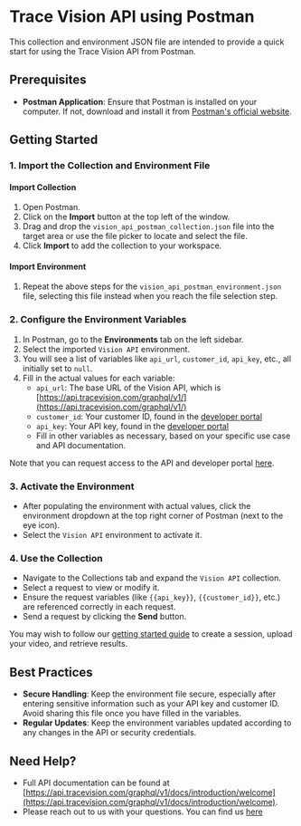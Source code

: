 # Trace Vision API using Postman

This collection and environment JSON file are intended to provide a quick start for using the Trace Vision API from Postman.

## Prerequisites

- **Postman Application**: Ensure that Postman is installed on your computer. If not, download and install it from [Postman's official website](https://www.postman.com/downloads/).

## Getting Started

### 1. Import the Collection and Environment File

#### Import Collection
1. Open Postman.
2. Click on the **Import** button at the top left of the window.
3. Drag and drop the `vision_api_postman_collection.json` file into the target area or use the file picker to locate and select the file.
4. Click **Import** to add the collection to your workspace.

#### Import Environment
1. Repeat the above steps for the `vision_api_postman_environment.json` file, selecting this file instead when you reach the file selection step.

### 2. Configure the Environment Variables

1. In Postman, go to the **Environments** tab on the left sidebar.
2. Select the imported `Vision API` environment.
3. You will see a list of variables like `api_url`, `customer_id`, `api_key`, etc., all initially set to `null`.
4. Fill in the actual values for each variable:
   - `api_url`: The base URL of the Vision API, which is [https://api.tracevision.com/graphql/v1/](https://api.tracevision.com/graphql/v1/)
   - `customer_id`: Your customer ID, found in the [developer portal](https://developer.tracevision.com/)
   - `api_key`: Your API key, found in the [developer portal](https://developer.tracevision.com/)
   - Fill in other variables as necessary, based on your specific use case and API documentation.


Note that you can request access to the API and developer portal [here](https://www.tracevision.com/developer-resources).


### 3. Activate the Environment

- After populating the environment with actual values, click the environment dropdown at the top right corner of Postman (next to the eye icon).
- Select the `Vision API` environment to activate it.

### 4. Use the Collection

- Navigate to the Collections tab and expand the `Vision API` collection.
- Select a request to view or modify it.
- Ensure the request variables (like `{{api_key}}`, `{{customer_id}}`, etc.) are referenced correctly in each request.
- Send a request by clicking the **Send** button.

You may wish to follow our [getting started guide](https://api.tracevision.com/graphql/v1/docs/introduction/getting-started) to create a session, upload your video, and retrieve results.

## Best Practices

- **Secure Handling**: Keep the environment file secure, especially after entering sensitive information such as your API key and customer ID. Avoid sharing this file once you have filled in the variables.
- **Regular Updates**: Keep the environment variables updated according to any changes in the API or security credentials.

## Need Help?

- Full API documentation can be found at [https://api.tracevision.com/graphql/v1/docs/introduction/welcome](https://api.tracevision.com/graphql/v1/docs/introduction/welcome).
- Please reach out to us with your questions. You can find us [here](https://api.tracevision.com/graphql/v1/docs/introduction/contact)

